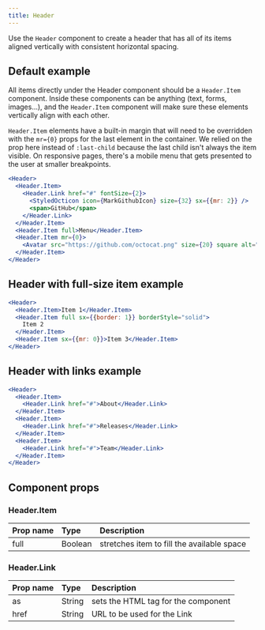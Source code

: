 ```yaml
---
title: Header
---
```


Use the `Header` component to create a header that has all of its items aligned vertically with consistent horizontal spacing.

## Default example

All items directly under the Header component should be a `Header.Item` component. Inside these components can be anything (text, forms, images...), and the `Header.Item` component will make sure these elements vertically align with each other.

`Header.Item` elements have a built-in margin that will need to be overridden with the `mr={0}` props for the last element in the container. We relied on the prop here instead of `:last-child` because the last child isn't always the item visible. On responsive pages, there's a mobile menu that gets presented to the user at smaller breakpoints.

```jsx live
<Header>
  <Header.Item>
    <Header.Link href="#" fontSize={2}>
      <StyledOcticon icon={MarkGithubIcon} size={32} sx={{mr: 2}} />
      <span>GitHub</span>
    </Header.Link>
  </Header.Item>
  <Header.Item full>Menu</Header.Item>
  <Header.Item mr={0}>
    <Avatar src="https://github.com/octocat.png" size={20} square alt="@octocat" />
  </Header.Item>
</Header>
```

## Header with full-size item example

```jsx live
<Header>
  <Header.Item>Item 1</Header.Item>
  <Header.Item full sx={{border: 1}} borderStyle="solid">
    Item 2
  </Header.Item>
  <Header.Item sx={{mr: 0}}>Item 3</Header.Item>
</Header>
```

## Header with links example

```jsx live
<Header>
  <Header.Item>
    <Header.Link href="#">About</Header.Link>
  </Header.Item>
  <Header.Item>
    <Header.Link href="#">Releases</Header.Link>
  </Header.Item>
  <Header.Item>
    <Header.Link href="#">Team</Header.Link>
  </Header.Item>
</Header>
```

## Component props

### Header.Item

| Prop name | Type    | Description                                |
| :-------- | :------ | :----------------------------------------- |
| full      | Boolean | stretches item to fill the available space |

### Header.Link

| Prop name | Type   | Description                         |
| :-------- | :----- | :---------------------------------- |
| as        | String | sets the HTML tag for the component |
| href      | String | URL to be used for the Link         |
